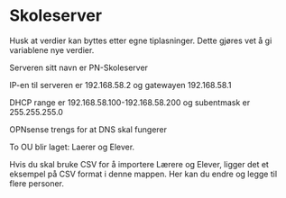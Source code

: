 # Skoleserver

Husk at verdier kan byttes etter egne tiplasninger. Dette gjøres vet å gi variablene nye verdier.

Serveren sitt navn er PN-Skoleserver

IP-en til serveren er 192.168.58.2 og gatewayen 192.168.58.1

DHCP range er 192.168.58.100-192.168.58.200 og subentmask er 255.255.255.0

OPNsense trengs for at DNS skal fungerer

To OU blir laget: Laerer og Elever.

Hvis du skal bruke CSV for å importere Lærere og Elever, ligger det et eksempel på CSV format i denne mappen. Her kan du endre og legge til flere personer.


